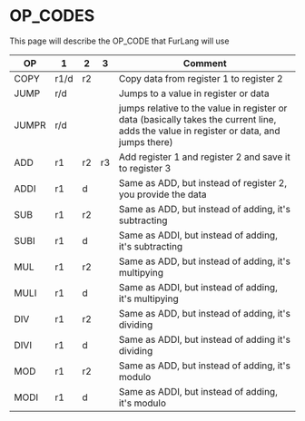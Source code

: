 # OP_CODES

This page will describe the OP_CODE that FurLang will use

| OP    | 1    | 2  | 3  | Comment                                                                                                                                 |
|-------|------|----|----|-----------------------------------------------------------------------------------------------------------------------------------------|
| COPY  | r1/d | r2 |    | Copy data from register 1 to register 2                                                                                                 |
| JUMP  | r/d  |    |    | Jumps to a value in register or data                                                                                                    |
| JUMPR | r/d  |    |    | jumps relative to the value in register or data (basically takes the current line, adds the value in register or data, and jumps there) |
| ADD   | r1   | r2 | r3 | Add register 1 and register 2 and save it to register 3                                                                                 |
| ADDI  | r1   | d  |    | Same as ADD, but instead of register 2, you provide the data                                                                            |
| SUB   | r1   | r2 |    | Same as ADD, but instead of adding, it's subtracting                                                                                    |
| SUBI  | r1   | d  |    | Same as ADDI, but instead of adding, it's subtracting                                                                                   |
| MUL   | r1   | r2 |    | Same as ADD, but instead of adding, it's multipying                                                                                     |
| MULI  | r1   | d  |    | Same as ADDI, but instead of adding, it's multipying                                                                                    |
| DIV   | r1   | r2 |    | Same as ADD, but instead of adding, it's dividing                                                                                       |
| DIVI  | r1   | d  |    | Same as ADDI, but instead of adding it's dividing                                                                                       |
| MOD   | r1   | r2 |    | Same as ADD, but instead of adding, it's modulo                                                                                         |
| MODI  | r1   | d  |    | Same as ADDI, but instead of adding, it's modulo                                                                                        |
